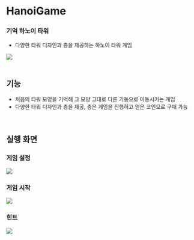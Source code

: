 # HanoiGame
### 기억 하노이 타워 ###

- 다양한 타워 디자인과 층을 제공하는 하노이 타워 게임
<div>
  <img src="https://img.shields.io/badge/language-C++-00599C?style=flat-square" />
</div>
<br>

## 기능 ##
- 처음의 타워 모양을 기억해 그 모양 그대로 다른 기둥으로 이동시키는 게임
- 다양한 타워 디자인과 층을 제공, 층은 게임을 진행하고 얻은 코인으로 구매 가능
<br>

## 실행 화면 ##
### 게임 설정 ###
<div>
  <img src="https://user-images.githubusercontent.com/26541472/223741947-59ac102d-ec30-46e6-a759-8933b1283cee.PNG">
</div>

### 게임 시작 ###
<div>
  <img src="https://user-images.githubusercontent.com/26541472/223741949-9769a33a-5887-48dc-b33c-a4aab0f55d72.PNG">
</div>

### 힌트 ###
<div>
  <img src="https://user-images.githubusercontent.com/26541472/223741942-4d0db615-08f6-45f8-8f44-3a98c7e6d8c4.PNG">
</div>
